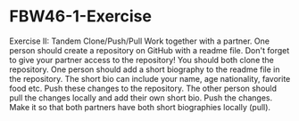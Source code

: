 # FBW46-1-Exercise
Exercise II: Tandem Clone/Push/Pull Work together with a partner. One person should create a repository on GitHub with a readme file. Don't forget to give your partner access to the repository! You should both clone the repository. One person should add a short biography to the readme file in the repository. The short bio can include your name, age nationality, favorite food etc. Push these changes to the repository. The other person should pull the changes locally and add their own short bio. Push the changes. Make it so that both partners have both short biographies locally (pull).
